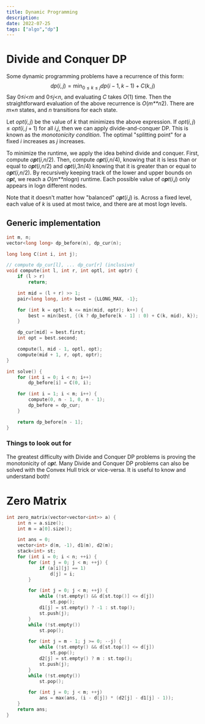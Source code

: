 ```yaml
---
title: Dynamic Programming
description:
date: 2022-07-25
tags: ["algo","dp"]
---
```


# Divide and Conquer DP

Some dynamic programming problems have a recurrence of this form: 
$$
dp(i,j) = \min_{0\le k \le j} dp(i-1, k-1) + C(k,j)
$$
Say 0≤*i*<*m* and 0≤*j*<*n*, and evaluating *C* takes *O*(1) time. Then the straightforward evaluation of the above recurrence is *O*(*m**n*2). There are *m*×*n* states, and *n* transitions for each state.

Let $opt(i,j)$ be the value of *k* that minimizes the above expression. If $opt(i,j) \le opt(i, j+1)$ for all *i*,*j*, then we can apply divide-and-conquer DP. This is known as the *monotonicity condition*. The optimal "splitting point" for a fixed *i* increases as *j* increases.

To minimize the runtime, we apply the idea behind divide and conquer. First, compute *o**p**t*(*i*,*n*/2). Then, compute *o**p**t*(*i*,*n*/4), knowing that it is less than or equal to *o**p**t*(*i*,*n*/2) and *o**p**t*(*i*,3*n*/4) knowing that it is greater than or equal to *o**p**t*(*i*,*n*/2). By recursively keeping track of the lower and upper bounds on *o**p**t*, we reach a *O*(*m**n*log*n*) runtime. Each possible value of *o**p**t*(*i*,*j*) only appears in log*n* different nodes.

Note that it doesn't matter how "balanced" *o**p**t*(*i*,*j*) is. Across a fixed level, each value of *k* is used at most twice, and there are at most log*n* levels.

## Generic implementation

```cpp
int m, n;
vector<long long> dp_before(n), dp_cur(n);

long long C(int i, int j);

// compute dp_cur[l], ... dp_cur[r] (inclusive)
void compute(int l, int r, int optl, int optr) {
    if (l > r)
        return;

    int mid = (l + r) >> 1;
    pair<long long, int> best = {LLONG_MAX, -1};

    for (int k = optl; k <= min(mid, optr); k++) {
        best = min(best, {(k ? dp_before[k - 1] : 0) + C(k, mid), k});
    }

    dp_cur[mid] = best.first;
    int opt = best.second;

    compute(l, mid - 1, optl, opt);
    compute(mid + 1, r, opt, optr);
}

int solve() {
    for (int i = 0; i < n; i++)
        dp_before[i] = C(0, i);

    for (int i = 1; i < m; i++) {
        compute(0, n - 1, 0, n - 1);
        dp_before = dp_cur;
    }

    return dp_before[n - 1];
}
```

### Things to look out for

The greatest difficulty with Divide and Conquer DP problems is proving the monotonicity of *o**p**t*. Many Divide and Conquer DP problems can also be solved with the Convex Hull trick or vice-versa. It is useful to know and understand both!

# Zero Matrix

```cpp
int zero_matrix(vector<vector<int>> a) {
    int n = a.size();
    int m = a[0].size();

    int ans = 0;
    vector<int> d(m, -1), d1(m), d2(m);
    stack<int> st;
    for (int i = 0; i < n; ++i) {
        for (int j = 0; j < m; ++j) {
            if (a[i][j] == 1)
                d[j] = i;
        }

        for (int j = 0; j < m; ++j) {
            while (!st.empty() && d[st.top()] <= d[j])
                st.pop();
            d1[j] = st.empty() ? -1 : st.top();
            st.push(j);
        }
        while (!st.empty())
            st.pop();

        for (int j = m - 1; j >= 0; --j) {
            while (!st.empty() && d[st.top()] <= d[j])
                st.pop();
            d2[j] = st.empty() ? m : st.top();
            st.push(j);
        }
        while (!st.empty())
            st.pop();

        for (int j = 0; j < m; ++j)
            ans = max(ans, (i - d[j]) * (d2[j] - d1[j] - 1));
    }
    return ans;
}
```

